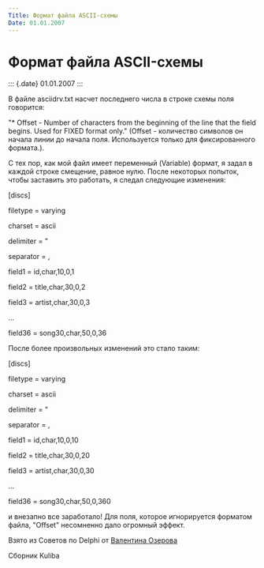 ```yaml
---
Title: Формат файла ASCII-схемы
Date: 01.01.2007
---
```



Формат файла ASCII-схемы
========================

::: {.date}
01.01.2007
:::

В файле asciidrv.txt насчет последнего числа в строке схемы поля
говорится:

\"\* Offset - Number of characters from the beginning of the line that
the field begins. Used for FIXED format only.\" (Offset - количество
символов он начала линии до начала поля. Используется только для
фиксированного формата.).

С тех пор, как мой файл имеет переменный (Variable) формат, я задал в
каждой строке смещение, равное нулю. После некоторых попыток, чтобы
заставить это работать, я следал следующие изменения:

\[discs\]

filetype = varying

charset = ascii

delimiter = \"

separator = ,

field1 = id,char,10,0,1

field2 = title,char,30,0,2

field3 = artist,char,30,0,3

...

field36 = song30,char,50,0,36

После более произвольных изменений это стало таким:

\[discs\]

filetype = varying

charset = ascii

delimiter = \"

separator = ,

field1 = id,char,10,0,10

field2 = title,char,30,0,20

field3 = artist,char,30,0,30

...

field36 = song30,char,50,0,360

и внезапно все заработало! Для поля, которое игнорируется форматом
файла, \"Offset\" несомненно дало огромный эффект.

Взято из Советов по Delphi от [Валентина Озерова](mailto:webmaster@webinspector.com)

Сборник Kuliba
